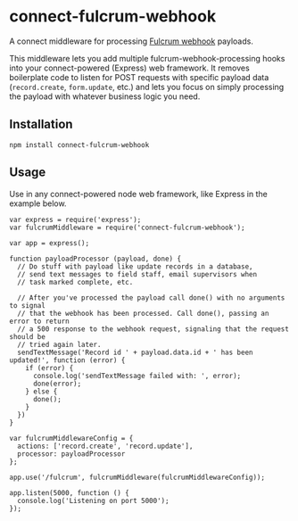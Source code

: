 # connect-fulcrum-webhook

A connect middleware for processing [Fulcrum webhook](http://fulcrumapp.com/developers/overview/webhooks/) payloads.

This middleware lets you add multiple fulcrum-webhook-processing hooks into your connect-powered (Express) web framework. It removes boilerplate code to listen for POST requests with specific payload data (`record.create`, `form.update`, etc.) and lets you focus on simply processing the payload with whatever business logic you need.

## Installation

`npm install connect-fulcrum-webhook`

## Usage

Use in any connect-powered node web framework, like Express in the example below.

```
var express = require('express');
var fulcrumMiddleware = require('connect-fulcrum-webhook');

var app = express();

function payloadProcessor (payload, done) {
  // Do stuff with payload like update records in a database,
  // send text messages to field staff, email supervisors when
  // task marked complete, etc.

  // After you've processed the payload call done() with no arguments to signal
  // that the webhook has been processed. Call done(), passing an error to return
  // a 500 response to the webhook request, signaling that the request should be
  // tried again later.
  sendTextMessage('Record id ' + payload.data.id + ' has been updated!', function (error) {
    if (error) {
      console.log('sendTextMessage failed with: ', error);
      done(error);
    } else {
      done();
    }
  })
}

var fulcrumMiddlewareConfig = {
  actions: ['record.create', 'record.update'],
  processor: payloadProcessor
};

app.use('/fulcrum', fulcrumMiddleware(fulcrumMiddlewareConfig));

app.listen(5000, function () {
  console.log('Listening on port 5000');
});

```
